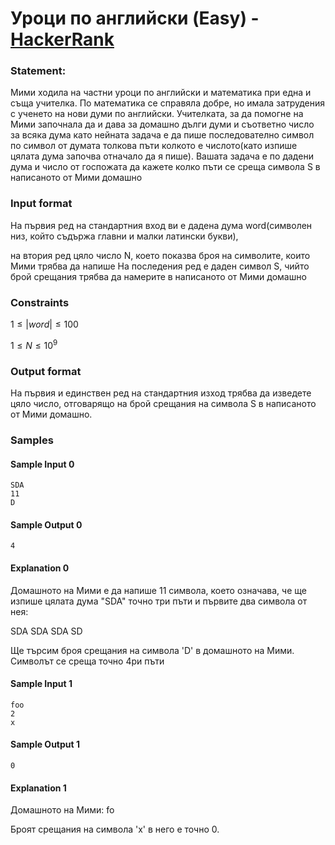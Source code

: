 # Уроци по английски (Easy) - [HackerRank](<https://www.hackerrank.com/contests/sda-hw-1-2023/challenges/challenge-3068>)


### Statement:

Мими ходила на частни уроци по английски и математика при една и съща учителка. По математика се справяла добре, но имала затрудения с ученето на нови думи по английски. Учителката, за да помогне на Мими започнала да и дава за домашно дълги думи и съответно число за всяка дума като нейната задача е да пише последователно символ по символ от думата толкова пъти колкото е числото(като изпише цялата дума започва отначало да я пише). Вашата задача е по дадени дума и число от госпожата да кажете колко пъти се среща символа S в написаното от Мими домашно


### Input format

На първия ред на стандартния вход ви е дадена дума word(символен низ, който съдържа главни и малки латински букви),

на втория ред цяло число N, което показва броя на символите, които Мими трябва да напише На последения ред е даден символ S, чийто брой срещания трябва да намерите в написаното от Мими домашно


### Constraints

$1 \le |word| \le 100$

$1 \le N \le 10^9$

### Output format

На първия и единствен ред на стандартния изход трябва да изведете цяло число, отговарящо на брой срещания на символа S в написаното от Мими домашно.


### Samples


#### Sample Input 0
```
SDA
11
D
```

#### Sample Output 0
```
4
```

#### Explanation 0
Домашното на Мими е да напише 11 символа, което означава, че ще изпише цялата дума "SDA" точно три пъти и първите два символа от нея:

SDA SDA SDA SD

Ще търсим броя срещания на символа 'D' в домашното на Мими. Символът се среща точно 4ри пъти

#### Sample Input 1
```
foo
2
x
```

#### Sample Output 1
```
0
```

#### Explanation 1
Домашното на Мими: fo

Броят срещания на символа 'x' в него е точно 0.
